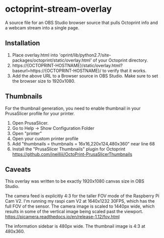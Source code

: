 # octoprint-stream-overlay
A source file for an OBS Studio browser source that pulls Octoprint info and a webcam stream into a single page.

## Installation
1. Place overlay.html into 'oprint/lib/python2.7/site-packages/octoprint/static/overlay.html' of your Octoprint directory.
2. https://{OCTOPRINT-HOSTNAME}/static/overlay.html?baseurl=https://{OCTOPRINT-HOSTNAME}/ to verify that it works.
3. Add the above URL to a Browser source in OBS Studio. Make sure to set the browser size to 1920x1080.

## Thumbnails
For the thumbnail generation, you need to enable thumbnail in your PrusaSlicer profile for your printer.
1. Open PrusaSlicer.
2. Go to Help -> Show Configuration Folder
3. Open "printer"
4. Open your custom printer profile
5. Add "thumbnails = thumbnails = 16x16,220x124,480x360" near line 68
6. Install the "PrusaSlicer Thumbnails" plugin for Octoprint https://github.com/jneilliii/OctoPrint-PrusaSlicerThumbnails

## Caveats
This overlay was written to be exactly 1920x1080 canvas size in OBS Studio. 

The camera feed is explicitly 4:3 for the taller FOV mode of the Raspberry Pi Cam V2.
I'm running my raspi cam V2 at 1640x1232 30FPS, which has the full FOV of the sensor.
The camera image is scaled to 1440px wide, which results in some of the vertical image being scaled past the viewport.
https://picamera.readthedocs.io/en/release-1.12/fov.html

The information sidebar is 480px wide. The thumbnail image is 4:3 at 480x360.

